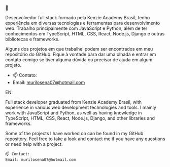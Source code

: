 👋

Desenvolvedor full stack formado pela Kenzie Academy Brasil, tenho experiência em diversas tecnologias e ferramentas para desenvolvimento web. Trabalho principalmente com JavaScript e Python, além de ter conhecimentos em TypeScript, HTML, CSS, React, Node.js, Django e outras bibliotecas e frameworks.

Alguns dos projetos em que trabalhei podem ser encontrados em meu repositório do GitHub. Fique à vontade para dar uma olhada e entrar em contato comigo se tiver alguma dúvida ou precisar de ajuda em algum projeto.


- 📫 Contato:
- Email: murilosena07@hotmail.com

EN:

Full stack developer graduated from Kenzie Academy Brasil, with experience in various web development technologies and tools. I mainly work with JavaScript and Python, as well as having knowledge in TypeScript, HTML, CSS, React, Node.js, Django, and other libraries and frameworks.

Some of the projects I have worked on can be found in my GitHub repository. Feel free to take a look and contact me if you have any questions or need help with a project.

    📫 Contact:
    Email: murilosena07@hotmail.com

